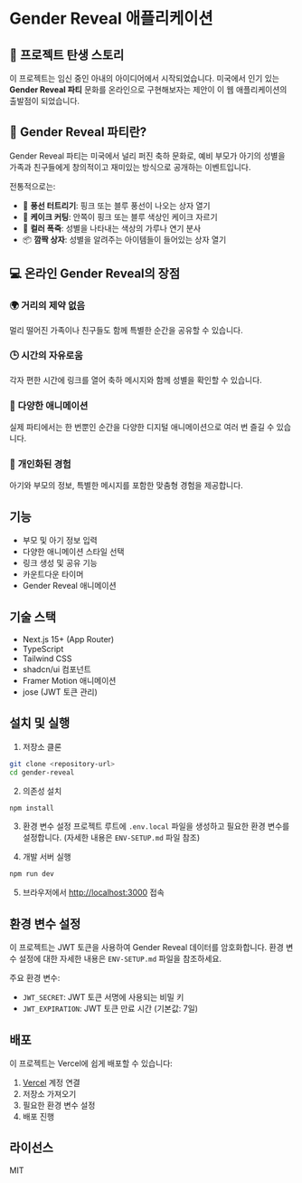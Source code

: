 # Gender Reveal 애플리케이션

## 💝 프로젝트 탄생 스토리

이 프로젝트는 임신 중인 아내의 아이디어에서 시작되었습니다. 미국에서 인기 있는 **Gender Reveal 파티** 문화를 온라인으로 구현해보자는 제안이 이 웹 애플리케이션의 출발점이 되었습니다.

## 🎉 Gender Reveal 파티란?

Gender Reveal 파티는 미국에서 널리 퍼진 축하 문화로, 예비 부모가 아기의 성별을 가족과 친구들에게 창의적이고 재미있는 방식으로 공개하는 이벤트입니다.

전통적으로는:

- 🎈 **풍선 터트리기**: 핑크 또는 블루 풍선이 나오는 상자 열기
- 🎂 **케이크 커팅**: 안쪽이 핑크 또는 블루 색상인 케이크 자르기
- 🎊 **컬러 폭죽**: 성별을 나타내는 색상의 가루나 연기 분사
- 📦 **깜짝 상자**: 성별을 알려주는 아이템들이 들어있는 상자 열기

## 💻 온라인 Gender Reveal의 장점

### 🌍 **거리의 제약 없음**

멀리 떨어진 가족이나 친구들도 함께 특별한 순간을 공유할 수 있습니다.

### 🕒 **시간의 자유로움**

각자 편한 시간에 링크를 열어 축하 메시지와 함께 성별을 확인할 수 있습니다.

### 🎨 **다양한 애니메이션**

실제 파티에서는 한 번뿐인 순간을 다양한 디지털 애니메이션으로 여러 번 즐길 수 있습니다.

### 💝 **개인화된 경험**

아기와 부모의 정보, 특별한 메시지를 포함한 맞춤형 경험을 제공합니다.

## 기능

- 부모 및 아기 정보 입력
- 다양한 애니메이션 스타일 선택
- 링크 생성 및 공유 기능
- 카운트다운 타이머
- Gender Reveal 애니메이션

## 기술 스택

- Next.js 15+ (App Router)
- TypeScript
- Tailwind CSS
- shadcn/ui 컴포넌트
- Framer Motion 애니메이션
- jose (JWT 토큰 관리)

## 설치 및 실행

1. 저장소 클론

```bash
git clone <repository-url>
cd gender-reveal
```

2. 의존성 설치

```bash
npm install
```

3. 환경 변수 설정
프로젝트 루트에 `.env.local` 파일을 생성하고 필요한 환경 변수를 설정합니다.
(자세한 내용은 `ENV-SETUP.md` 파일 참조)

4. 개발 서버 실행

```bash
npm run dev
```

5. 브라우저에서 <http://localhost:3000> 접속

## 환경 변수 설정

이 프로젝트는 JWT 토큰을 사용하여 Gender Reveal 데이터를 암호화합니다. 환경 변수 설정에 대한 자세한 내용은 `ENV-SETUP.md` 파일을 참조하세요.

주요 환경 변수:

- `JWT_SECRET`: JWT 토큰 서명에 사용되는 비밀 키
- `JWT_EXPIRATION`: JWT 토큰 만료 시간 (기본값: 7일)

## 배포

이 프로젝트는 Vercel에 쉽게 배포할 수 있습니다:

1. [Vercel](https://vercel.com) 계정 연결
2. 저장소 가져오기
3. 필요한 환경 변수 설정
4. 배포 진행

## 라이선스

MIT
